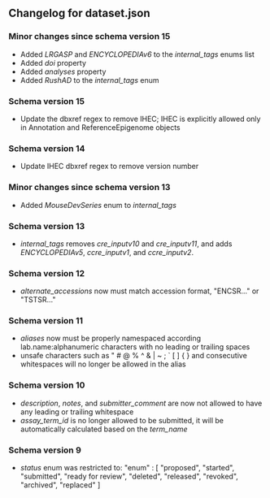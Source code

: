 ## Changelog for dataset.json

### Minor changes since schema version 15

* Added *LRGASP* and *ENCYCLOPEDIAv6* to the *internal_tags* enums list
* Added *doi* property
* Added *analyses* property
* Added *RushAD* to the *internal_tags* enum

### Schema version 15

* Update the dbxref regex to remove IHEC; IHEC is explicitly allowed only in Annotation and ReferenceEpigenome objects

### Schema version 14

* Update IHEC dbxref regex to remove version number

### Minor changes since schema version 13
* Added *MouseDevSeries* enum to *internal_tags*

### Schema version 13

* *internal_tags* removes *cre_inputv10* and *cre_inputv11*, and adds *ENCYCLOPEDIAv5*, *ccre_inputv1*, and *ccre_inputv2*.

### Schema version 12

* *alternate_accessions* now must match accession format, "ENCSR..." or "TSTSR..."

### Schema version 11

* *aliases* now must be properly namespaced according lab.name:alphanumeric characters with no leading or trailing spaces
* unsafe characters such as " # @ % ^ & | ~ ; ` [ ] { } and consecutive whitespaces will no longer be allowed in the alias

### Schema version 10

* *description*, *notes*, and *submitter_comment* are now not allowed to have any leading or trailing whitespace
* *assay_term_id* is no longer allowed to be submitted, it will be automatically calculated based on the *term_name*

### Schema version 9

* *status* enum was restricted to:
    "enum" : [
                "proposed",
                "started",
                "submitted",
                "ready for review",
                "deleted",
                "released",
                "revoked",
                "archived",
                "replaced"
            ]
